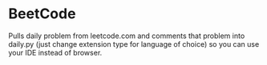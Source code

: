# BeetCode
Pulls daily problem from leetcode.com and comments that problem into daily.py (just change extension type for language of choice) so you can use your IDE instead of browser.
